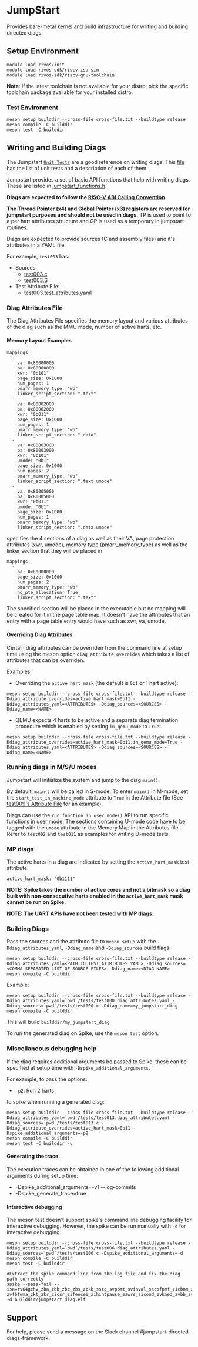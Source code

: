 <!--
SPDX-FileCopyrightText: 2023 Rivos Inc.

SPDX-License-Identifier: LicenseRef-Rivos-Internal-Only
-->

# JumpStart

Provides bare-metal kernel and build infrastructure for writing and building directed diags.

## Setup Environment

```
module load rivos/init
module load rivos-sdk/riscv-isa-sim
module load rivos-sdk/riscv-gnu-toolchain
```

**Note**: If the latest toolchain is not available for your distro, pick the specific toolchain package available for your installed distro.

### Test Environment

```
meson setup builddir --cross-file cross-file.txt --buildtype release
meson compile -C builddir
meson test -C builddir
```

## Writing and Building Diags

The Jumpstart [`Unit Tests`](tests) are a good reference on writing diags. This [file](tests/meson.build) has the list of unit tests and a description of each of them.

Jumpstart provides a set of basic API functions that help with writing diags. These are listed in [jumpstart_functions.h](jumpstart_functions.h).

**Diags are expected to follow the [RISC-V ABI Calling Convention](https://github.com/riscv-non-isa/riscv-elf-psabi-doc/blob/master/riscv-cc.adoc).**

**The Thread Pointer (x4) and Global Pointer (x3) registers are reserved for jumpstart purposes and should not be used in diags.** TP is used to point to a per hart attributes structure and GP is used as a temporary in jumpstart routines.

Diags are expected to provide sources (C and assembly files) and it's attributes in a YAML file.

For example, `test003` has:
* Sources
  * [test003.c](tests/test003.c)
  * [test003.S](tests/test003.S)
* Test Attribute File:
  * [test003.test_attributes.yaml](tests/test003.test_attributes.yaml)

### Diag Attributes File

The Diag Attributes File specifies the memory layout and various attributes of the diag such as the MMU mode, number of active harts, etc.

#### Memory Layout Examples

```
mappings:
  -
    va: 0x80000000
    pa: 0x80000000
    xwr: "0b101"
    page_size: 0x1000
    num_pages: 1
    pmarr_memory_type: "wb"
    linker_script_section: ".text"
  -
    va: 0x80002000
    pa: 0x80002000
    xwr: "0b011"
    page_size: 0x1000
    num_pages: 1
    pmarr_memory_type: "wb"
    linker_script_section: ".data"
  -
    va: 0x80003000
    pa: 0x80003000
    xwr: "0b101"
    umode: "0b1"
    page_size: 0x1000
    num_pages: 2
    pmarr_memory_type: "wb"
    linker_script_section: ".text.umode"
  -
    va: 0x80005000
    pa: 0x80005000
    xwr: "0b011"
    umode: "0b1"
    page_size: 0x1000
    num_pages: 1
    pmarr_memory_type: "wb"
    linker_script_section: ".data.umode"
```

specifies the 4 sections of a diag as well as their VA, page protection attributes (xwr, umode), memory type (pmarr_memory_type) as well as the linker section that they will be placed in.

```
mappings:
  -
    pa: 0x80000000
    page_size: 0x1000
    num_pages: 2
    pmarr_memory_type: "wb"
    no_pte_allocation: True
    linker_script_section: ".text"
```

The specified section will be placed in the executable but no mapping will be created for it in the page table map. It doesn't have the attributes that an entry with a page table entry would have such as xwr, va, umode.

#### Overriding Diag Attributes

Certain diag attributes can be overriden from the command line at setup time using the meson option `diag_attribute_overrides` which takes a list of attributes that can be overriden.

Examples:

* Overriding the `active_hart_mask` (the default is `0b1` or 1 hart active):

```
meson setup builddir --cross-file cross-file.txt --buildtype release -Ddiag_attribute_overrides=active_hart_mask=0b11 -Ddiag_attributes_yaml=<ATTRIBUTES> -Ddiag_sources=<SOURCES> -Ddiag_name=<NAME>
```

* QEMU expects 4 harts to be active and a separate diag termination procedure which is enabled by setting `in_qemu_mode` to `True`:

```
meson setup builddir --cross-file cross-file.txt --buildtype release -Ddiag_attribute_overrides=active_hart_mask=0b11,in_qemu_mode=True -Ddiag_attributes_yaml=<ATTRIBUTES> -Ddiag_sources=<SOURCES> -Ddiag_name=<NAME>
```

### Running diags in M/S/U modes

Jumpstart will initialize the system and jump to the diag `main()`.

By default, `main()` will be called in S-mode. To enter `main()` in M-mode, set the `start_test_in_machine_mode` attribute to `True` in the Attribute file (See [test009's Attribute File](tests/test009.test_attributes.yaml) for an example).

Diags can use the `run_function_in_user_mode()` API to run specific functions in user mode. The sections containing U-mode code have to be tagged with the `umode` attribute in the Memory Map in the Attributes file.
Refer to `test002` and `test011` as examples for writing U-mode tests.

### MP diags

The active harts in a diag are indicated by setting the `active_hart_mask` test attribute.

```
active_hart_mask: "0b1111"
```

**NOTE: Spike takes the number of active cores and not a bitmask so a diag built with non-consecutive harts enabled in the `active_hart_mask` mask cannot be run on Spike.**

**NOTE: The UART APIs have not been tested with MP diags.**


### Building Diags

Pass the sources and the attribute file to `meson setup` with the `-Ddiag_attributes_yaml`, `-Ddiag_name` and `-Ddiag_sources` build flags:


```
meson setup builddir --cross-file cross-file.txt --buildtype release -Ddiag_attributes_yaml=<PATH_TO_TEST_ATTRIBUTES_YAML> -Ddiag_sources=<COMMA SEPARATED LIST OF SOURCE FILES> -Ddiag_name=<DIAG NAME>
meson compile -C builddir
```

Example:
```
meson setup builddir --cross-file cross-file.txt --buildtype release -Ddiag_attributes_yaml=`pwd`/tests/test000.diag_attributes.yaml -Ddiag_sources=`pwd`/tests/test000.c -Ddiag_name=my_jumpstart_diag
meson compile -C builddir
```

This will build `builddir/my_jumpstart_diag`

To run the generated diag on Spike, use the `meson test` option.

### Miscellaneous debugging help

If the diag requires additional arguments be passed to Spike, these can be specified at setup time with `-Dspike_additional_arguments`.

For example, to pass the options:

* `-p2`: Run 2 harts

to spike when running a generated diag:

```
meson setup builddir --cross-file cross-file.txt --buildtype release -Ddiag_attributes_yaml=`pwd`/tests/test013.diag_attributes.yaml -Ddiag_sources=`pwd`/tests/test013.c -Ddiag_attribute_overrides=active_hart_mask=0b11 -Dspike_additional_arguments=-p2
meson compile -C builddir
meson test -C builddir -v
```

#### Generating the trace

The execution traces can be obtained in one of the following additional arguments during setup time:

* -Dspike_additional_arguments=-v1 --log-commits
* -Dspike_generate_trace=true

#### Interactive debugging

The meson test doesn't support spike's command line debugging facility for interactive debugging.
However, the spike can be run manually with `-d` for interactive debugging.

```
meson setup builddir --cross-file cross-file.txt --buildtype release -Ddiag_attributes_yaml=`pwd`/tests/test006.diag_attributes.yaml -Ddiag_sources=`pwd`/tests/test006.c -Dspike_additional_arguments=-d
meson compile -C builddir
meson test -C builddir

#Extract the spike command line from the log file and fix the diag path correctly
spike --pass-fail --isa=rv64gchv_zba_zbb_zbc_zbs_zbkb_sstc_svpbmt_svinval_sscofpmf_zicbom_zicbop_zicboz_zfh_zfhmin_zfbfmin_zvfh_zvfhmin_zvfbfmin_\
zvfbfwma_zkt_zkr_zicsr_zifencei_zihintpause_zawrs_zicond_zvkned_zvbb_zvkg_zvknha_zvknhb_zvksh_zvksed_xrivostime_xrivospagewalk_xrivoscode_smaia_ssaia -d builddir/jumpstart_diag.elf
```
## Support

For help, please send a message on the Slack channel #jumpstart-directed-diags-framework.
